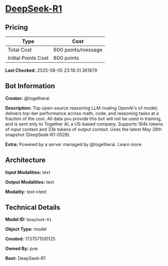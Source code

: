 # [DeepSeek-R1](https://poe.com/DeepSeek-R1)

## Pricing

| Type | Cost |
|------|------|
| Total Cost | 600 points/message |
| Initial Points Cost | 600 points |

**Last Checked:** 2025-08-05 23:18:31.361879


## Bot Information

**Creator:** @togetherai

**Description:** Top open-source reasoning LLM rivaling OpenAI's o1 model; delivers top-tier performance across math, code, and reasoning tasks at a fraction of the cost. All data you provide this bot will not be used in training, and is sent only to Together AI, a US-based company. Supports 164k tokens of input context and 33k tokens of output context. Uses the latest May 28th snapshot (DeepSeek-R1-0528).

**Extra:** Powered by a server managed by @togetherai. Learn more


## Architecture

**Input Modalities:** text

**Output Modalities:** text

**Modality:** text->text


## Technical Details

**Model ID:** `DeepSeek-R1`

**Object Type:** model

**Created:** 1737571591125

**Owned By:** poe

**Root:** DeepSeek-R1
